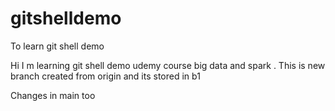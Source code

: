 # gitshelldemo
To learn git shell demo


Hi I m learning git shell demo udemy course big data and spark .
This is new branch created from origin and its stored in b1

Changes in main too
